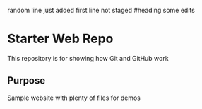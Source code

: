 random line just added
first line not staged
#heading
some edits
# Starter Web Repo

This repository is for showing how Git and GitHub work

## Purpose

Sample website with plenty of files for demos